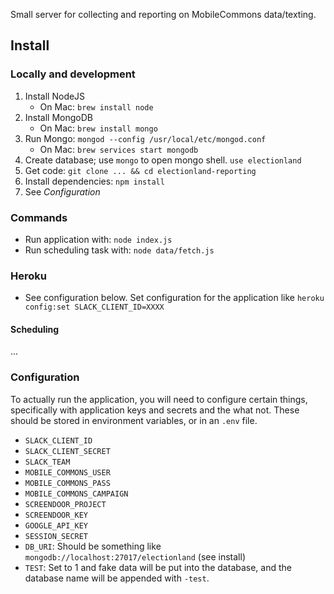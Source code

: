 Small server for collecting and reporting on MobileCommons data/texting.

## Install

### Locally and development

1. Install NodeJS
    * On Mac: `brew install node`
1. Install MongoDB
    * On Mac: `brew install mongo`
1. Run Mongo: `mongod --config /usr/local/etc/mongod.conf`
    * On Mac: `brew services start mongodb`
1. Create database; use `mongo` to open mongo shell. `use electionland`
1. Get code: `git clone ... && cd electionland-reporting`
1. Install dependencies: `npm install`
1. See *Configuration*

### Commands

* Run application with: `node index.js`
* Run scheduling task with: `node data/fetch.js`

### Heroku

* See configuration below.  Set configuration for the application like `heroku config:set SLACK_CLIENT_ID=XXXX`

#### Scheduling

...

### Configuration

To actually run the application, you will need to configure certain things, specifically with application keys and secrets and the what not.  These should be stored in environment variables, or in an `.env` file.

* `SLACK_CLIENT_ID`
* `SLACK_CLIENT_SECRET`
* `SLACK_TEAM`
* `MOBILE_COMMONS_USER`
* `MOBILE_COMMONS_PASS`
* `MOBILE_COMMONS_CAMPAIGN`
* `SCREENDOOR_PROJECT`
* `SCREENDOOR_KEY`
* `GOOGLE_API_KEY`
* `SESSION_SECRET`
* `DB_URI`: Should be something like `mongodb://localhost:27017/electionland` (see install)
* `TEST`: Set to 1 and fake data will be put into the database, and the database name will be appended with `-test`.
